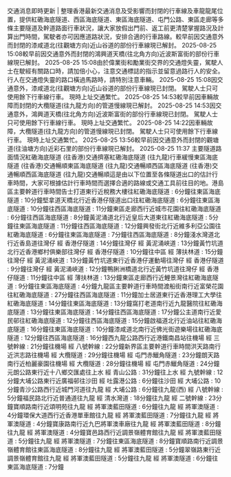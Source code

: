 交通消息即時更新 | 整理香港最新交通消息及受影響而封閉的行車線及車龍龍尾位置，提供紅磡海底隧道、西區海底隧道、東區海底隧道、屯門公路、東區走廊等多條主要隧道及幹道路面行車狀況，讓大家放假出門前、返工前更清楚掌握路況及計算出門時間，駕駛者亦可因應道路狀況，安排合適的行車路線。較早前因交通意外而封閉的漆咸道北(往觀塘方向)近山谷道的部份行車線現已解封。 2025-08-25 15:08較早前因交通意外而封閉的鴻興道天橋(往北角方向)近波斯富街的部份行車線現已解封。 2025-08-25 15:08由於偉業街和勵業街交界的交通燈失靈，駕駛人士在駛經有關路口時，請加倍小心，注意交通標誌的指示並留意過路行人的安全。行人在交通燈失靈的路口橫過馬路時，請特別注意車輛。 2025-08-25 15:08因交通意外，漆咸道北(往觀塘方向)近山谷道的部份行車線現已封閉。 駕駛人士只可使用餘下行車線行車。 現時上址交通繁忙。 2025-08-25 14:53較早前因車輛故障而封閉的大欖隧道(往九龍方向)的管道慢線現已解封。 2025-08-25 14:53因交通意外，鴻興道天橋(往北角方向)近波斯富街的部份行車線現已封閉。 駕駛人士只可使用餘下行車線行車。 現時上址交通繁忙。 2025-08-25 14:22因車輛故障，大欖隧道(往九龍方向)的管道慢線現已封閉。 駕駛人士只可使用餘下行車線行車。 現時上址交通繁忙。 2025-08-25 13:56較早前因交通意外而封閉的觀塘道(往油塘方向)近彩石里的部份行車線現已解封。 2025-08-25 11:37 主要隧道路面情況紅磡海底隧道 (往香港)交通擠塞紅磡海底隧道 (往九龍)行車緩慢東區海底隧道 (往香港)交通暢順東區海底隧道 (往九龍)交通暢順西區海底隧道 (往香港)交通暢順西區海底隧道 (往九龍)交通暢順這是由以下位置至各條隧道出口的估計行車時間，大家可根據估計行車時間而選擇合適的路線或交通工具前往目的地。港島區主要幹道行車時間告士打道東行近稅務大樓往紅磡海底隧道 : 6分鐘往東區海底隧道 : 10分鐘堅拿道天橋北行近香港仔隧道出口往紅磡海底隧道 : 6分鐘往東區海底隧道 : 10分鐘往西區海底隧道 : 11分鐘東區走廊西行近城市花園往紅磡海底隧道 : 6分鐘往西區海底隧道 : 8分鐘黃泥涌道北行近皇后大道東往紅磡海底隧道 : 5分鐘往東區海底隧道 : 11分鐘往西區海底隧道 : 12分鐘興發街北行近維多利亞公園往紅磡海底隧道 : 6分鐘往東區海底隧道 : 7分鐘往西區海底隧道 : 8分鐘淺水灣道北行近香島道往灣仔 經 香港仔隧道 : 14分鐘往灣仔 經 黃泥涌峽道 : 13分鐘黃竹坑道北行近香港鄉村俱樂部往灣仔 經 香港仔隧道 : 10分鐘往中區 經 薄扶林道 : 15分鐘往灣仔 經 黃泥涌峽道 : 13分鐘黃竹坑道東行近香港仔運動場往灣仔 經 香港仔隧道 : 9分鐘往灣仔 經 黃泥涌峽道 : 12分鐘鴨脷洲橋道北行近黃竹坑道往灣仔 經 香港仔隧道 : 11分鐘往中區 經 薄扶林道 : 13分鐘東區走廊西行近鯉景灣往紅磡海底隧道 : 9分鐘往東區海底隧道 : 4分鐘九龍區主要幹道行車時間渡船街南行近富榮花園往紅磡海底隧道 : 27分鐘往西區海底隧道 : 11分鐘加士居道東行近香港理工大學往紅磡海底隧道 : 14分鐘往東區海底隧道 : 13分鐘窩打老道南行近九龍醫院往紅磡海底隧道 : 13分鐘往東區海底隧道 : 14分鐘往西區海底隧道 : 17分鐘公主道南行近愛民邨往紅磡海底隧道 : 12分鐘往西區海底隧道 : 15分鐘啟福道北行近油站往紅磡海底隧道 : 16分鐘往東區海底隧道 : 10分鐘漆咸道北南行近佛光街遊樂場往紅磡海底隧道 : 12分鐘往西區海底隧道 : 16分鐘西九龍公路西行近港鐵南昌站往機場 經 三號幹線 : 21分鐘往機場 經 八號幹線 : 22分鐘新界區主要幹道行車時間洪天路南行近洪志路往機場 經 大欖隧道 : 29分鐘往機場 經 屯門赤鱲角隧道 : 23分鐘朗天路南行近柏麗豪園往機場 經 大欖隧道 : 28分鐘往機場 經 屯門赤鱲角隧道 : 24分鐘元朗公路東行近十八鄉交匯處往上水 經 青山公路 : 31分鐘往上水 經 九號幹線 : 12分鐘大埔公路東行近廣福邨往沙田 經 吐露港公路 : 6分鐘往沙田 經 大埔公路 : 10分鐘青沙公路西行近城門河道往九龍 經 大埔公路 : 6分鐘往九龍(西) 經 八號幹線 : 5分鐘福民路北行近普通道往九龍 經 清水灣道 : 18分鐘往九龍 經 二號幹線 : 23分鐘寶順路南行近頌明苑往九龍 經 將軍澳藍田隧道 : 6分鐘往九龍 經 將軍澳隧道 : 4分鐘環保大道西行近香港單車館往九龍 經 將軍澳藍田隧道 : 7分鐘往九龍 經 將軍澳隧道 : 4分鐘寶康路南行近九巴將軍澳車廠往九龍 經 將軍澳藍田隧道 : 8分鐘往九龍 經 將軍澳隧道 : 4分鐘寶邑路西行近調景嶺體育館往九龍 經 將軍澳藍田隧道 : 5分鐘往九龍 經 將軍澳隧道 : 7分鐘往東區海底隧道 : 8分鐘寶順路南行近調景嶺體育館往東區海底隧道 : 8分鐘往九龍 經 將軍澳藍田隧道 : 5分鐘翠嶺路東行近調景嶺體育館往九龍 經 將軍澳藍田隧道 : 5分鐘往九龍 經 將軍澳隧道 : 6分鐘往東區海底隧道 : 7分鐘